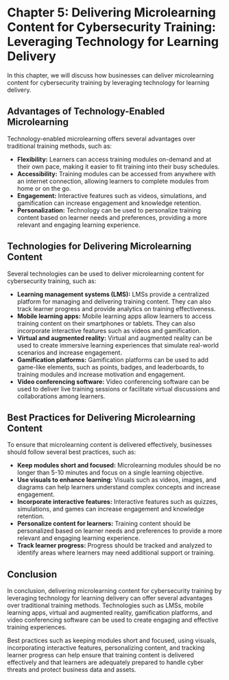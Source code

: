 Chapter 5: Delivering Microlearning Content for Cybersecurity Training: Leveraging Technology for Learning Delivery
===================================================================================================================

In this chapter, we will discuss how businesses can deliver microlearning content for cybersecurity training by leveraging technology for learning delivery.

Advantages of Technology-Enabled Microlearning
----------------------------------------------

Technology-enabled microlearning offers several advantages over traditional training methods, such as:

* **Flexibility:** Learners can access training modules on-demand and at their own pace, making it easier to fit training into their busy schedules.
* **Accessibility:** Training modules can be accessed from anywhere with an internet connection, allowing learners to complete modules from home or on the go.
* **Engagement:** Interactive features such as videos, simulations, and gamification can increase engagement and knowledge retention.
* **Personalization:** Technology can be used to personalize training content based on learner needs and preferences, providing a more relevant and engaging learning experience.

Technologies for Delivering Microlearning Content
-------------------------------------------------

Several technologies can be used to deliver microlearning content for cybersecurity training, such as:

* **Learning management systems (LMS):** LMSs provide a centralized platform for managing and delivering training content. They can also track learner progress and provide analytics on training effectiveness.
* **Mobile learning apps:** Mobile learning apps allow learners to access training content on their smartphones or tablets. They can also incorporate interactive features such as videos and gamification.
* **Virtual and augmented reality:** Virtual and augmented reality can be used to create immersive learning experiences that simulate real-world scenarios and increase engagement.
* **Gamification platforms:** Gamification platforms can be used to add game-like elements, such as points, badges, and leaderboards, to training modules and increase motivation and engagement.
* **Video conferencing software:** Video conferencing software can be used to deliver live training sessions or facilitate virtual discussions and collaborations among learners.

Best Practices for Delivering Microlearning Content
---------------------------------------------------

To ensure that microlearning content is delivered effectively, businesses should follow several best practices, such as:

* **Keep modules short and focused:** Microlearning modules should be no longer than 5-10 minutes and focus on a single learning objective.
* **Use visuals to enhance learning:** Visuals such as videos, images, and diagrams can help learners understand complex concepts and increase engagement.
* **Incorporate interactive features:** Interactive features such as quizzes, simulations, and games can increase engagement and knowledge retention.
* **Personalize content for learners:** Training content should be personalized based on learner needs and preferences to provide a more relevant and engaging learning experience.
* **Track learner progress:** Progress should be tracked and analyzed to identify areas where learners may need additional support or training.

Conclusion
----------

In conclusion, delivering microlearning content for cybersecurity training by leveraging technology for learning delivery can offer several advantages over traditional training methods. Technologies such as LMSs, mobile learning apps, virtual and augmented reality, gamification platforms, and video conferencing software can be used to create engaging and effective training experiences.

Best practices such as keeping modules short and focused, using visuals, incorporating interactive features, personalizing content, and tracking learner progress can help ensure that training content is delivered effectively and that learners are adequately prepared to handle cyber threats and protect business data and assets.



